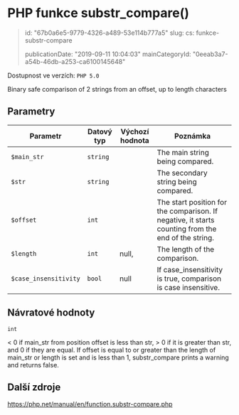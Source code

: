 PHP funkce substr_compare()
===========================

> id: "67b0a6e5-9779-4326-a489-53e114b777a5"
> slug:
> 	cs: funkce-substr-compare
> 
> publicationDate: "2019-09-11 10:04:03"
> mainCategoryId: "0eeab3a7-a54b-46db-a253-ca6100145648"

Dostupnost ve verzích: `PHP 5.0`

Binary safe comparison of 2 strings from an offset, up to length characters


Parametry
--------------

| Parametr | Datový typ | Výchozí hodnota | Poznámka |
|-----|-----|-----|-----|
| `$main_str` | `string` |  | The main string being compared. |
| `$str` | `string` |  | The secondary string being compared. |
| `$offset` | `int` |  | The start position for the comparison. If negative, it starts counting from the end of the string. |
| `$length` | `int` | null, | The length of the comparison. |
| `$case_insensitivity` | `bool` | null | If case_insensitivity is true, comparison is case insensitive. |


Návratové hodnoty
----------------

`int`

&lt; 0 if main_str from position
offset is less than str, &gt;
0 if it is greater than str, and 0 if they are equal.
If offset is equal to or greater than the length of
main_str or length is set and
is less than 1, substr_compare prints a warning and returns
false.

Další zdroje
------------

https://php.net/manual/en/function.substr-compare.php

